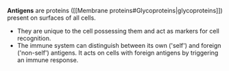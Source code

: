 **Antigens** are proteins ([[Membrane proteins#Glycoproteins|glycoproteins]]) present on surfaces of all cells.
- They are unique to the cell possessing them and act as <span class="hi-green">markers for cell recognition</span>.
- The immune system can distinguish between its <span class="hi-blue">own ('self') and foreign ('non-self') antigens</span>. It acts on cells with foreign antigens by triggering an immune response.
